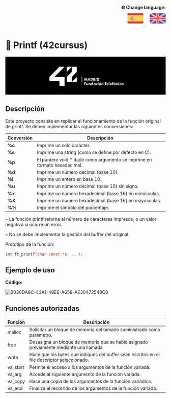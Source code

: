 <p align="end">
   <strong>🌐 Change language:</strong><br>
   <a href="README.es.md">
    <img src="https://github.com/Nachopuerto95/multilang/blob/main/ES.png" alt="Español" width="50">
  </a>&nbsp;&nbsp;&nbsp;
  <a href="/README.md">
    <img src="https://github.com/Nachopuerto95/multilang/blob/main/EN.png" alt="English" width="50">
  </a>
</p>

# 📝 Printf (42cursus)

<img src="https://github.com/Nachopuerto95/multilang/blob/main/42-Madrid%20-%20Edited.jpg">


## Descripción 

Este proyecto consiste en replicar el funcionamiento de la función original de printf. 
Se deben implementar las siguientes conversiones:

| Conversión  | Descripción														 			|
|-------|-----------------------------------------------------------------------------------|
| **%c** | Imprime un solo carácter.       													|
| **%s** | Imprime una string (como se define por defecto en C).											|
| **%p** | El puntero void * dado como argumento se imprime en formato hexadecimal.								|
| **%d** | Imprime un número decimal (base 10).																	|
| **%i** | Imprime un entero en base 10.               											|
| **%u** | Imprime un número decimal (base 10) sin signo.               									|
| **%x** | Imprime un número hexadecimal (base 16) en minúsculas.                				|
| **%X** | Imprime un número hexadecimal (base 16) en mayúsculas.                				|
| **%%** | Imprime el símbolo del porcentaje.                 											|

◦ La función printf retorna el número de caracteres impresos, o un valor negativo si ocurre un error.

◦ No se debe implementar la gestión del buffer del original.

Prototipo de la función:

```C
int ft_printf(char const *s, ...);
```

## Ejemplo de uso

<b>Código: </b>

![B030DA8C-43A1-48E6-A658-AE30472548C0](https://user-images.githubusercontent.com/66915274/198844199-3761987c-df3d-4c3d-90d1-e9f30583b83a.jpeg)


## Funciones autorizadas 

| Función  | Descripción														 			|
|-------|-----------------------------------------------------------------------------------|
| malloc | Solicitar un bloque de memoria del tamaño suministrado como parámetro.     													|
| free | Desasigna un bloque de memoria que se había asignado previamente mediante una llamada. 											|
| write | Hace que los bytes que indiques del buffer sean escritos en el file descriptor seleccionado.								|
| va_start | Permite el acceso a los argumentos de la función variada.														|
| va_arg | Accede al siguiente argumento de la función variada.               											|
| va_copy | Hace una copia de los argumentos de la función variádica.               									|
| va_end | Finaliza el recorrido de los argumentos de la función variada.                				|

